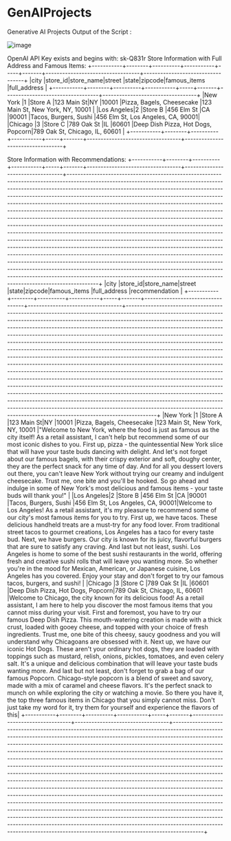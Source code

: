 # GenAIProjects
Generative AI Projects
Output of the Script :

![image](https://github.com/user-attachments/assets/261f712f-24f4-40aa-a49f-0a6e84ec0cd1)


OpenAI API Key exists and begins with: sk-Q831r
Store Information with Full Address and Famous Items:
+-----------+--------+----------+-----------+-----+-------+----------------------------------+----------------------------------+
|city       |store_id|store_name|street     |state|zipcode|famous_items                      |full_address                      |
+-----------+--------+----------+-----------+-----+-------+----------------------------------+----------------------------------+
|New York   |1       |Store A   |123 Main St|NY   |10001  |Pizza, Bagels, Cheesecake         |123 Main St, New York, NY, 10001  |
|Los Angeles|2       |Store B   |456 Elm St |CA   |90001  |Tacos, Burgers, Sushi             |456 Elm St, Los Angeles, CA, 90001|
|Chicago    |3       |Store C   |789 Oak St |IL   |60601  |Deep Dish Pizza, Hot Dogs, Popcorn|789 Oak St, Chicago, IL, 60601    |
+-----------+--------+----------+-----------+-----+-------+----------------------------------+----------------------------------+

Store Information with Recommendations:
+-----------+--------+----------+-----------+-----+-------+----------------------------------+----------------------------------+-----------------------------------------------------------------------------------------------------------------------------------------------------------------------------------------------------------------------------------------------------------------------------------------------------------------------------------------------------------------------------------------------------------------------------------------------------------------------------------------------------------------------------------------------------------------------------------------------------------------------------------------------------------------------------------------------------------------------------------------------------------------------------------------------------------------------------------------------------------------------------------------------------------------------------------------------------------------------------------------------------------------------------------------------------------------------------------------------------------------------------------------------------------------------------------------------------------------------------+
|city       |store_id|store_name|street     |state|zipcode|famous_items                      |full_address                      |recommendation                                                                                                                                                                                                                                                                                                                                                                                                                                                                                                                                                                                                                                                                                                                                                                                                                                                                                                                                                                                                                                                                                                                                                                                                               |
+-----------+--------+----------+-----------+-----+-------+----------------------------------+----------------------------------+-----------------------------------------------------------------------------------------------------------------------------------------------------------------------------------------------------------------------------------------------------------------------------------------------------------------------------------------------------------------------------------------------------------------------------------------------------------------------------------------------------------------------------------------------------------------------------------------------------------------------------------------------------------------------------------------------------------------------------------------------------------------------------------------------------------------------------------------------------------------------------------------------------------------------------------------------------------------------------------------------------------------------------------------------------------------------------------------------------------------------------------------------------------------------------------------------------------------------------+
|New York   |1       |Store A   |123 Main St|NY   |10001  |Pizza, Bagels, Cheesecake         |123 Main St, New York, NY, 10001  |"Welcome to New York, where the food is just as famous as the city itself! As a retail assistant, I can't help but recommend some of our most iconic dishes to you. First up, pizza - the quintessential New York slice that will have your taste buds dancing with delight. And let's not forget about our famous bagels, with their crispy exterior and soft, doughy center, they are the perfect snack for any time of day. And for all you dessert lovers out there, you can't leave New York without trying our creamy and indulgent cheesecake. Trust me, one bite and you'll be hooked. So go ahead and indulge in some of New York's most delicious and famous items - your taste buds will thank you!"                                                                                                                                                                                                                                                                                                                                                                                                                                                                                                              |
|Los Angeles|2       |Store B   |456 Elm St |CA   |90001  |Tacos, Burgers, Sushi             |456 Elm St, Los Angeles, CA, 90001|Welcome to Los Angeles! As a retail assistant, it's my pleasure to recommend some of our city's most famous items for you to try. First up, we have tacos. These delicious handheld treats are a must-try for any food lover. From traditional street tacos to gourmet creations, Los Angeles has a taco for every taste bud. Next, we have burgers. Our city is known for its juicy, flavorful burgers that are sure to satisfy any craving. And last but not least, sushi. Los Angeles is home to some of the best sushi restaurants in the world, offering fresh and creative sushi rolls that will leave you wanting more. So whether you're in the mood for Mexican, American, or Japanese cuisine, Los Angeles has you covered. Enjoy your stay and don't forget to try our famous tacos, burgers, and sushi!                                                                                                                                                                                                                                                                                                                                                                                                          |
|Chicago    |3       |Store C   |789 Oak St |IL   |60601  |Deep Dish Pizza, Hot Dogs, Popcorn|789 Oak St, Chicago, IL, 60601    |Welcome to Chicago, the city known for its delicious food! As a retail assistant, I am here to help you discover the most famous items that you cannot miss during your visit. First and foremost, you have to try our famous Deep Dish Pizza. This mouth-watering creation is made with a thick crust, loaded with gooey cheese, and topped with your choice of fresh ingredients. Trust me, one bite of this cheesy, saucy goodness and you will understand why Chicagoans are obsessed with it. Next up, we have our iconic Hot Dogs. These aren't your ordinary hot dogs, they are loaded with toppings such as mustard, relish, onions, pickles, tomatoes, and even celery salt. It's a unique and delicious combination that will leave your taste buds wanting more. And last but not least, don't forget to grab a bag of our famous Popcorn. Chicago-style popcorn is a blend of sweet and savory, made with a mix of caramel and cheese flavors. It's the perfect snack to munch on while exploring the city or watching a movie. So there you have it, the top three famous items in Chicago that you simply cannot miss. Don't just take my word for it, try them for yourself and experience the flavors of this|
+-----------+--------+----------+-----------+-----+-------+----------------------------------+----------------------------------+-----------------------------------------------------------------------------------------------------------------------------------------------------------------------------------------------------------------------------------------------------------------------------------------------------------------------------------------------------------------------------------------------------------------------------------------------------------------------------------------------------------------------------------------------------------------------------------------------------------------------------------------------------------------------------------------------------------------------------------------------------------------------------------------------------------------------------------------------------------------------------------------------------------------------------------------------------------------------------------------------------------------------------------------------------------------------------------------------------------------------------------------------------------------------------------------------------------------------------+
